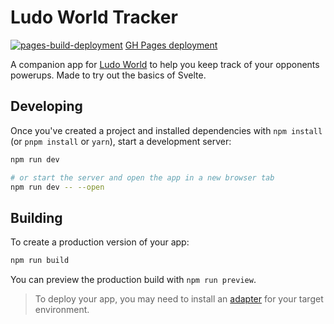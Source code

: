 <h1>Ludo World Tracker</h1>

[![pages-build-deployment](https://github.com/maciejost/ludo-tracker/actions/workflows/pages/pages-build-deployment/badge.svg)](https://github.com/maciejost/ludo-tracker/actions/workflows/pages/pages-build-deployment)
<a href="https://maciejost.github.io/ludo-tracker/"> GH Pages deployment</a>
<br>

<p>A companion app for <a href="https://www.facebook.com/RealLudoSuperstar/" target="_blank">Ludo World</a> to help you keep track of your opponents powerups. Made to try out the basics of Svelte.</p>

## Developing

Once you've created a project and installed dependencies with `npm install` (or `pnpm install` or `yarn`), start a development server:

```bash
npm run dev

# or start the server and open the app in a new browser tab
npm run dev -- --open
```

## Building

To create a production version of your app:

```bash
npm run build
```

You can preview the production build with `npm run preview`.

> To deploy your app, you may need to install an [adapter](https://kit.svelte.dev/docs/adapters) for your target environment.

